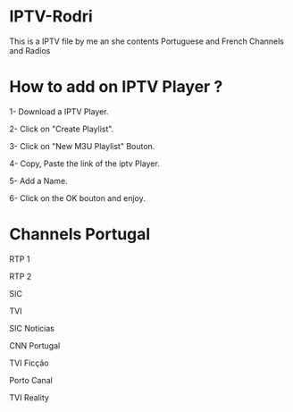 # IPTV-Rodri

This is a IPTV file by me an she contents Portuguese and French Channels and Radios

# How to add on IPTV Player ?

1- Download a IPTV Player.

2- Click on "Create Playlist".

3- Click on "New M3U Playlist" Bouton.

4- Copy, Paste the link of the iptv Player.

5- Add a Name.

6- Click on the OK bouton and enjoy.

# Channels Portugal
RTP 1

RTP 2

SIC

TVI

SIC Noticias

CNN Portugal

TVI Ficção

Porto Canal

TVI Reality
